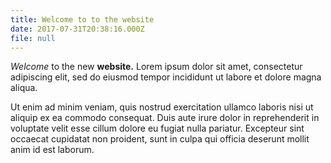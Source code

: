 ```yaml
---
title: Welcome to to the website
date: 2017-07-31T20:38:16.000Z
file: null
---
```

*Welcome* to the new **website.** Lorem ipsum dolor sit amet, consectetur adipiscing elit, sed do eiusmod tempor incididunt ut labore et dolore magna aliqua.

<!--more-->

Ut enim ad minim veniam, quis nostrud exercitation ullamco laboris nisi ut aliquip ex ea commodo consequat. Duis aute irure dolor in reprehenderit in voluptate velit esse cillum dolore eu fugiat nulla pariatur. Excepteur sint occaecat cupidatat non proident, sunt in culpa qui officia deserunt mollit anim id est laborum.

